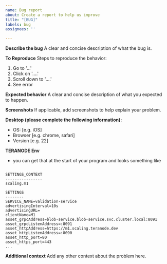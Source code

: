 ```yaml
---
name: Bug report
about: Create a report to help us improve
title: "[BUG]"
labels: bug
assignees: ''

---
```


**Describe the bug**
A clear and concise description of what the bug is.

**To Reproduce**
Steps to reproduce the behavior:
1. Go to '...'
2. Click on '....'
3. Scroll down to '....'
4. See error

**Expected behavior**
A clear and concise description of what you expected to happen.

**Screenshots**
If applicable, add screenshots to help explain your problem.

**Desktop (please complete the following information):**
 - OS: [e.g. iOS]
 - Browser [e.g. chrome, safari]
 - Version [e.g. 22]

**TERANODE Env**
- you can get that at the start of your program and looks something like
```

SETTINGS_CONTEXT
----------------
scaling.m1

SETTINGS
--------
SERVICE_NAME=validation-service
advertisingInterval=10s
advertisingURL=
clientName=M1
asset_grpcAddress=blob-service.blob-service.svc.cluster.local:8091
asset_grpcListenAddress=:8091
asset_httpAddress=https://m1.scaling.teranode.dev
asset_httpListenAddress=:8090
asset_http_port=80
asset_https_port=443
...
```

**Additional context**
Add any other context about the problem here.
